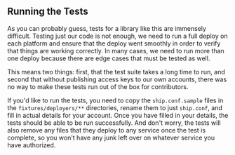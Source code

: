 Running the Tests
-----------------

As you can probably guess, tests for a library like this are immensely difficult. Testing just our code is not enough, we need to run a full deploy on each platform and ensure that the deploy went smoothly in order to verify that things are working correctly. In many cases, we need to run more than one deploy because there are edge cases that must be tested as well.

This means two things: first, that the test suite takes a long time to run, and second that without publishing access keys to our own accounts, there was no way to make these tests run out of the box for contributors.

If you'd like to run the tests, you need to copy the `ship.conf.sample` files in the `fixtures/deployers/**` directories, rename them to just `ship.conf`, and fill in actual details for your account. Once you have filled in your details, the tests should be able to be run successfully. And don't worry, the tests will also remove any files that they deploy to any service once the test is complete, so you won't have any junk left over on whatever service you have authorized.

